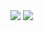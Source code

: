  <img src="https://img.shields.io/badge/Spring-6DB33F?style=flat&logo=Spring&logoColor=white"/>
<img src="http://mazassumnida.wtf/api/v2/generate_badge?boj=jeffrey9073"/>
